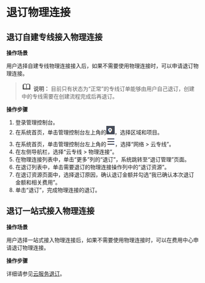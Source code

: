 # 退订物理连接<a name="dc_04_0203"></a>

## 退订自建专线接入物理连接<a name="section11868115843610"></a>

**操作场景**

用户选择自建专线物理连接接入后，如果不需要使用物理连接时，可以申请退订物理连接。

>![](public_sys-resources/icon-note.gif) **说明：** 
>目前只有状态为“正常”的专线订单能够由用户自己退订，创建中的专线需要在创建流程完成后再退订。

**操作步骤**

1.  登录管理控制台。
2.  在系统首页，单击管理控制台左上角的![](figures/zh-cn_image_0262075514.png)，选择区域和项目。
3.  在系统首页，单击管理控制台左上角的![](figures/zh-cn_image_0262075515.png)，选择“网络 \> 云专线”。
4.  在左侧导航栏，选择“云专线 \> 物理连接”。
5.  在物理连接列表中，单击“更多”列的“退订”，系统跳转至“退订管理”页面。
6.  在退订列表中，单击需要退订的物理连接操作列中的“退订资源”。
7.  在退订资源页面中，选择退订原因，确认退订金额并勾选“我已确认本次退订金额和相关费用”。
8.  单击“退订”，完成物理连接的退订。

## 退订一站式接入物理连接<a name="section16498104194019"></a>

**操作场景**

用户选择一站式接入物理连接后，如果不需要使用物理连接时，可以在费用中心申请退订物理连接。

**操作步骤**

详细请参见[云服务退订](https://support.huaweicloud.com/usermanual-billing/zh-cn_topic_0077628999.html)。

